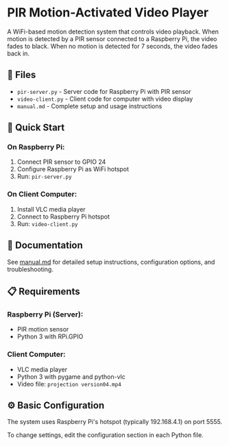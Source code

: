 # PIR Motion-Activated Video Player

A WiFi-based motion detection system that controls video playback. When motion is detected by a PIR sensor connected to a Raspberry Pi, the video fades to black. When no motion is detected for 7 seconds, the video fades back in.

## 📁 Files

- `pir-server.py` - Server code for Raspberry Pi with PIR sensor
- `video-client.py` - Client code for computer with video display
- `manual.md` - Complete setup and usage instructions

## 🚀 Quick Start

### On Raspberry Pi:
1. Connect PIR sensor to GPIO 24
2. Configure Raspberry Pi as WiFi hotspot
3. Run: `pir-server.py`

### On Client Computer:
1. Install VLC media player
2. Connect to Raspberry Pi hotspot
3. Run: `video-client.py`

## 📖 Documentation

See [manual.md](manual.md) for detailed setup instructions, configuration options, and troubleshooting.

## 📋 Requirements

### Raspberry Pi (Server):
- PIR motion sensor
- Python 3 with RPi.GPIO

### Client Computer:
- VLC media player
- Python 3 with pygame and python-vlc
- Video file: `projection version04.mp4`

## ⚙️ Basic Configuration

The system uses Raspberry Pi's hotspot (typically 192.168.4.1) on port 5555.

To change settings, edit the configuration section in each Python file.

